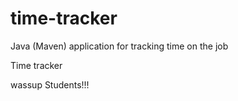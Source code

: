 # time-tracker
Java (Maven) application for tracking time on the job

Time tracker

wassup Students!!!
